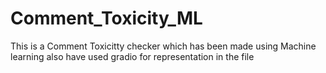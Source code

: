 # Comment_Toxicity_ML
This is a Comment Toxicitty checker which has been made using Machine learning also have used gradio for representation in the file

